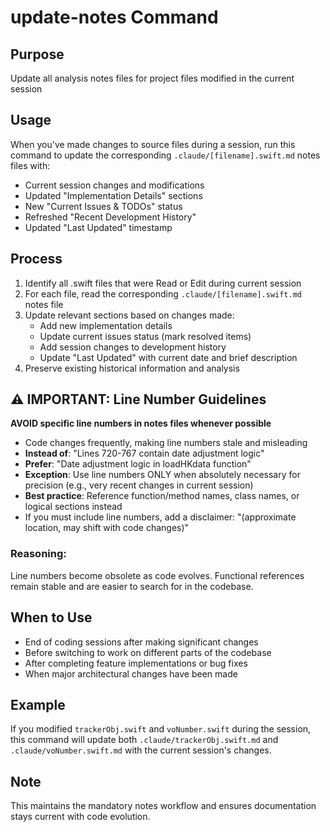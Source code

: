 # update-notes Command

## Purpose
Update all analysis notes files for project files modified in the current session

## Usage
When you've made changes to source files during a session, run this command to update the corresponding `.claude/[filename].swift.md` notes files with:

- Current session changes and modifications
- Updated "Implementation Details" sections
- New "Current Issues & TODOs" status
- Refreshed "Recent Development History"
- Updated "Last Updated" timestamp

## Process
1. Identify all .swift files that were Read or Edit during current session
2. For each file, read the corresponding `.claude/[filename].swift.md` notes file
3. Update relevant sections based on changes made:
   - Add new implementation details
   - Update current issues status (mark resolved items)
   - Add session changes to development history
   - Update "Last Updated" with current date and brief description
4. Preserve existing historical information and analysis

## ⚠️ IMPORTANT: Line Number Guidelines
**AVOID specific line numbers in notes files whenever possible**

- Code changes frequently, making line numbers stale and misleading
- **Instead of**: "Lines 720-767 contain date adjustment logic"
- **Prefer**: "Date adjustment logic in loadHKdata function"
- **Exception**: Use line numbers ONLY when absolutely necessary for precision (e.g., very recent changes in current session)
- **Best practice**: Reference function/method names, class names, or logical sections instead
- If you must include line numbers, add a disclaimer: "(approximate location, may shift with code changes)"

### Reasoning:
Line numbers become obsolete as code evolves. Functional references remain stable and are easier to search for in the codebase.

## When to Use
- End of coding sessions after making significant changes
- Before switching to work on different parts of the codebase
- After completing feature implementations or bug fixes
- When major architectural changes have been made

## Example
If you modified `trackerObj.swift` and `voNumber.swift` during the session, this command will update both `.claude/trackerObj.swift.md` and `.claude/voNumber.swift.md` with the current session's changes.

## Note
This maintains the mandatory notes workflow and ensures documentation stays current with code evolution.